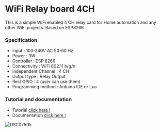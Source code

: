 # WiFi Relay board 4CH
This is a simple WiFi enabled 4 CH relay card for Home automation and any other WiFi projects. Based on ESP8266. 

### Specification
* Input               : 100-240V AC 50-60 Hz
* Power               : 3W
* Controller          : ESP 8266 
* Connectivity        : WiFi 802.11 b/g/n
* Independent Channel : 4 CH
* Output type         : Relay Output
* Rest GPIO           : 4 (user can use them)
* Programming method  : Arduino IDE or Lua

### Tutorial and documentation

* Tutorial [click here !](https://github.com/CircuitUp/WiFi_Relay_4CH/wiki/Programming-Tutorial)
* Documentation [click here !](https://github.com/CircuitUp/WiFi_Relay_4CH/wiki)


![DSC07505](https://user-images.githubusercontent.com/34935773/64446986-e6d92200-d0f7-11e9-8c49-452883bf42af.jpg)

